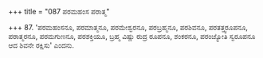 +++
title = "087 ಪರಮಹಂಸ ಪರಾತ್ಮ"

+++
87. 'ಪರಮಹಂಸನೂ, ಪರಮಾತ್ಮನೂ, ಪರಮೇಶ್ವರನೂ, ಪರಬ್ರಹ್ಮನೂ, ಪರಶಿವನೂ, ಪರತತ್ತ್ವರೂಪನೂ, ಪರಾತ್ಮರನೂ, ಪರಮಗುಣನೂ, ಪರಶಕ್ತಿಯೂ, ಬ್ರಹ್ಮ ವಿಷ್ಣು ರುದ್ರ ರೂಪನೂ, ಶಂಕರನೂ, ಪರಂಜ್ಯೋತಿ ಸ್ವರೂಪನೂ ಆದ ಶಿವನೇ  ರಕ್ಷಿಸು' ಎಂದನು.
